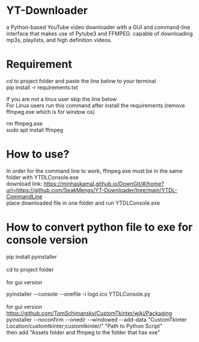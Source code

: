 # YT-Downloader
a Python-based YouTube video downloader with a GUI and command-line interface that makes use of Pytube3 and FFMPEG. capable of downloading mp3s, playlists, and high definition videos.
# Requirement
cd to project folder and paste the line below to your terminal <br>
pip install -r requirements.txt <br>

If you are not a linux user skip the line below<br>
For Linux users run this command after install the requirements (remove ffmpeg.exe which is for window os)<br>

rm ffmpeg.exe <br>
sudo apt install ffmpeg

# How to use?
In order for the command line to work, ffmpeg.exe must be in the same folder with YTDLConsole.exe 
<br>
download link: https://minhaskamal.github.io/DownGit/#/home?url=https://github.com/SeakMengs/YT-Downloader/tree/main/YTDL-CommandLine
<br>
place downloaded file in one folder and run YTDLConsole.exe

# How to convert python file to exe for console version
pip install pyinstaller <br>
<br>
cd to project folder <br><br>
for gui version <br>
<!-- pyinstaller --console -–add-binary ffmpeg.exe;. --onefile -i logo.ico YTDLConsole.py -->
pyinstaller --console --onefile -i logo.ico YTDLConsole.py
<br><br>
for gui version <br>
https://github.com/TomSchimansky/CustomTkinter/wiki/Packaging <br>
pyinstaller --noconfirm --onedir --windowed --add-data "CustomTkinter Location/customtkinter;customtkinter/"  "Path to Python Script"<br>
then add "Assets folder and ffmpeg to the folder that has exe"
